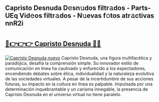## Capristo Desnuda D𝚎sn𝚞dos filtr𝚊dos - Parts-UEq Vid𝚎os filtr𝚊dos - N𝚞evas f𝚘tos atr𝚊ctivas nnR2i

# <h2><a href="http://mb3pc1i.tromn.icu/?c=Capristo+Desnuda">🔗👉👉👉 Capristo Desnuda 🔗🔗</a></h2>

[![Capristo Desnuda nuevo](https://i.imgur.com/pEAQMta.gif)](http://mb3pc1i.tromn.icu/?c=Capristo+Desnuda)
Capristo Desnuda, una figura multifacética y paradójica, desafía la comprensión simple. Su innovador estilo de comunicación en línea ha cautivado y enfurecido a los espectadores, encendiendo debates sobre ética, individualidad y la naturaleza evolutiva de las sociedades virtuales. A pesar de la incertidumbre de sus acciones futuras, su impacto en la cultura en línea es palpable. Impulsada por una determinación inquebrantable y un carisma innegable, la presencia de Capristo Desnuda en el universo virtual no tiene paralelo.
